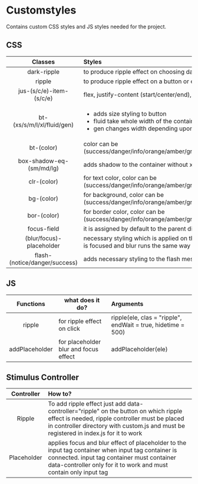 # Customstyles

Contains custom CSS styles and JS styles needed for the project.

## CSS

| Classes       | Styles           					  |
|:-------------:|:--------------------------------------------------------------------------------|
| dark-ripple  | to produce ripple effect on choosing dark mode |
| ripple  | to produce ripple effect on a button or enclosed container on click |
| jus-(s/c/e)-item-(s/c/e)  | flex, justify-content (start/center/end), align-items (start/center/end) |
| bt-(xs/s/m/l/xl/fluid/gen) | <ul><li>adds size styling to button</li><li>fluid take whole width of the container</li><li>gen changes width depending upong the screen width</li></ul>|
| bt-(color) | color can be (success/danger/info/orange/amber/green/emerald/teal/primary/sky/blue/fuchsia/purple/violet/pink/rose/slate/secondary/neutral/black) |
| box-shadow-eq-(sm/md/lg) | adds shadow to the container without x and y offset |
| clr-(color) | for text color, color can be (success/danger/info/orange/amber/green/emerald/teal/primary/sky/blue/fuchsia/purple/violet/pink/rose/slate/secondary/neutral/black) |
| bg-(color) | for background, color can be (success/danger/info/orange/amber/green/emerald/teal/primary/sky/blue/fuchsia/purple/violet/pink/rose/slate/secondary/neutral/black) |
| bor-(color) | for border color, color can be (success/danger/info/orange/amber/green/emerald/teal/primary/sky/blue/fuchsia/purple/violet/pink/rose/slate/secondary/neutral/black) |
| focus-field | it is assigned by default to the parent div of input element using stimulus controller for placeholder to work |
| (blur/focus)-placeholder | necessary styling which is applied on the span and make it placeholder when input tag is clicked, focus-placeholder runs when input tag is focused and blur runs the same way |
| flash-(notice/danger/success) | adds necessary styling to the flash message container div |

## JS

| Functions     | what does it do? | Arguments |
|:-------------:|-----------------------------------------|:--------------------------------|
| ripple  | for ripple effect on click | ripple(ele, clas = "ripple", endWait = true, hidetime = 500)|
| addPlaceholder  | for placeholder blur and focus effect | addPlaceholder(ele)|

## Stimulus Controller

| Controller | How to? |
| :--------:| :------------------------------------------------------------------- |
| Ripple | To add ripple effect just add data-controller="ripple" on the button on which ripple effect is needed, ripple controller must be placed in controller directory with custom.js and must be registered in index.js for it to work|
| Placeholder | applies focus and blur effect of placeholder to the input tag container when input tag container is connected. input tag container must container data-controller only for it to work and must contain only input tag |
